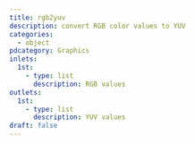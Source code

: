 ```yaml
---
title: rgb2yuv
description: convert RGB color values to YUV
categories:
  - object
pdcategory: Graphics
inlets:
  1st:
    - type: list
      description: RGB values
outlets:
  1st:
    - type: list
      description: YUV values
draft: false
---
```

